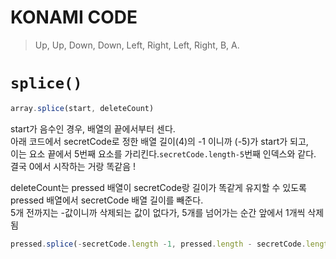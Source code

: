 # KONAMI CODE
> Up, Up, Down, Down, Left, Right, Left, Right, B, A. 

# `splice()`

```js
array.splice(start, deleteCount)
```
start가 음수인 경우, 배열의 끝에서부터 센다. \
아래 코드에서 secretCode로 정한 배열 길이(4)의 -1 이니까 (-5)가 start가 되고,\
이는 요소 끝에서 5번째 요소를 가리킨다.`secretCode.length-5`번째 인덱스와 같다.\
결국 0에서 시작하는 거랑 똑같음 !

deleteCount는 pressed 배열이 secretCode랑 길이가 똑같게 유지할 수 있도록 \
pressed 배열에서 secretCode 배열 길이를 빼준다. \
5개 전까지는 -값이니까 삭제되는 값이 없다가, 5개를 넘어가는 순간 앞에서 1개씩 삭제됨 

```js
pressed.splice(-secretCode.length -1, pressed.length - secretCode.length)
    
```